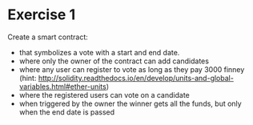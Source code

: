 # Exercise 1

Create a smart contract:
* that symbolizes a vote with a start and end date.
* where only the owner of the contract can add candidates
* where any user can register to vote as long as they pay 3000 finney (hint: http://solidity.readthedocs.io/en/develop/units-and-global-variables.html#ether-units)
* where the registered users can vote on a candidate
* when triggered by the owner the winner gets all the funds, but only when the end date is passed
